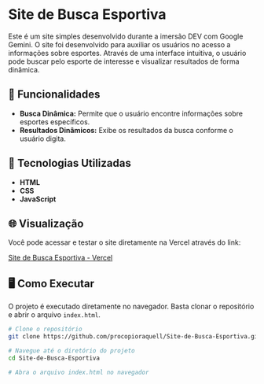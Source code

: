 # Site de Busca Esportiva 

Este é um site simples desenvolvido durante a imersão DEV com Google Gemini. O site foi desenvolvido para auxiliar os usuários no acesso a informações sobre esportes. Através de uma interface intuitiva, o usuário pode buscar pelo esporte de interesse e visualizar resultados de forma dinâmica.

## 🏅 Funcionalidades

- **Busca Dinâmica:** Permite que o usuário encontre informações sobre esportes específicos.
- **Resultados Dinâmicos:** Exibe os resultados da busca conforme o usuário digita.

## 🚀 Tecnologias Utilizadas

- **HTML**
- **CSS**
- **JavaScript**


## 🌐 Visualização

Você pode acessar e testar o site diretamente na Vercel através do link:

[Site de Busca Esportiva - Vercel](https://site-de-busca-esportiva.vercel.app/)

## 🖥️ Como Executar

O projeto é executado diretamente no navegador. Basta clonar o repositório e abrir o arquivo `index.html`.

```bash
# Clone o repositório
git clone https://github.com/procopioraquell/Site-de-Busca-Esportiva.git

# Navegue até o diretório do projeto
cd Site-de-Busca-Esportiva

# Abra o arquivo index.html no navegador
